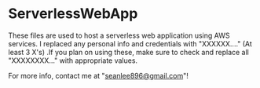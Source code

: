# ServerlessWebApp

These files are used to host a serverless web application using AWS services. 
I replaced any personal info and credentials with "XXXXXX...." (At least 3 X's) .If you plan on using these, make sure to check and replace all "XXXXXXXX..." with appropriate values. 

For more info, contact me at "seanlee896@gmail.com"!
